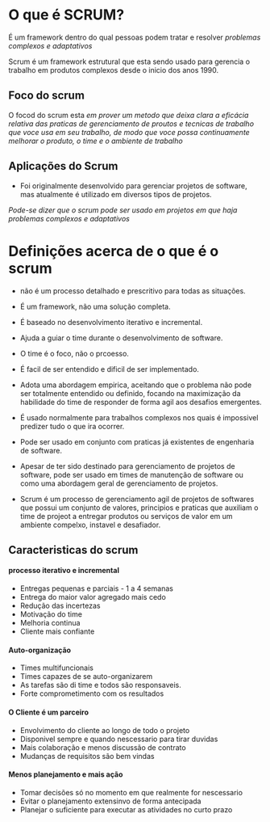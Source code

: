 # O que é SCRUM?

É um framework dentro do qual pessoas podem tratar e resolver *problemas complexos e adaptativos* 

Scrum é um framework estrutural que esta sendo usado para gerencia o trabalho em produtos complexos desde o inicio dos anos 1990.

## Foco do scrum

O focod do scrum esta *em prover um metodo que deixa clara a eficácia relativa das praticas de gerenciamento de proutos e tecnicas de trabalho que voce usa em seu trabalho, de modo que voce possa continuamente melhorar o produto, o time e o ambiente de trabalho*

## Aplicações do Scrum

- Foi originalmente desenvolvido para gerenciar projetos de software, mas atualmente é utilizado em diversos tipos de projetos.

*Pode-se dizer que o scrum pode ser usado em projetos em que haja problemas complexos e adaptativos* 


# Definições acerca de o que é o scrum

- não é um processo detalhado e prescritivo para todas as situações.

- É um framework, não uma solução completa.

- É baseado no desenvolvimento iterativo e incremental.

- Ajuda a guiar o time durante o desenvolvimento de software.

- O time é o foco, não o prcoesso.

- É facil de ser entendido e dificil de ser implementado.

- Adota uma abordagem empirica, aceitando que o problema não pode ser totalmente entendido ou definido, focando na maximização da habilidade do time de responder de forma agil aos desafios emergentes.

- É usado normalmente para trabalhos complexos  nos quais é impossivel predizer tudo o que ira ocorrer.

- Pode ser usado em conjunto com praticas já existentes de engenharia de software.

- Apesar de ter sido destinado para gerenciamento de projetos de software, pode ser usado em times de manutenção de software ou como uma abordagem geral de gerenciamento de projetos.

- Scrum é um processo de gerenciamento agil de projetos de softwares que possui um conjunto de valores, principios e praticas que auxiliam o time de projeot a entregar produtos ou serviços de valor em um ambiente compelxo, instavel e desafiador.


## Caracteristicas do scrum

#### processo iterativo e incremental

- Entregas pequenas e parciais - 1 a 4 semanas
- Entrega do maior valor agregado mais cedo
- Redução das incertezas
- Motivação do time
- Melhoria continua
- Cliente mais confiante

#### Auto-organização

- Times multifuncionais
- Times capazes de se auto-organizarem
- As tarefas são di time e todos são responsaveis.
- Forte comprometimento com os resultados

#### O Cliente é um parceiro

- Envolvimento do cliente ao longo de todo o projeto
- Disponivel sempre e quando nescessario para tirar duvidas
- Mais colaboração e menos discussão de contrato
- Mudanças de requisitos são bem vindas


#### Menos planejamento e mais ação

- Tomar decisões só no momento em que realmente for nescessario
- Evitar o planejamento extensinvo de forma antecipada
- Planejar o suficiente para executar as atividades no curto prazo


